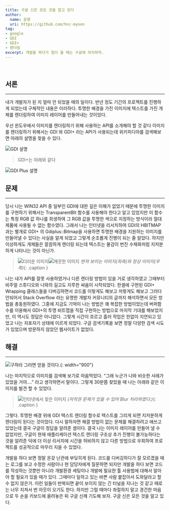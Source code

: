```yaml
---
title: 구글 신은 모든 것을 알고 있다
author: 
  name: 윤명
  uri: https://github.com/hnc-myoon
tag:
- google
- GDI
- GDI+
- 렌더링
excerpt: 개발을 하다가 힘이 들 때는 구글에 의지하자.
---
```


<br>

## 서론

---

  내가 개발자가 된 지 얼마 안 되었을 때의 일이다. 반년 정도 기간의 프로젝트를 진행하게 되었는데 구체적인 내용은 이러하다. 투명한 배경을 가진 이미지에 텍스트를 가진 개체를 렌더링하여 이미지 레이어를 만들어내는 것이었다.

우선 윈도우에서 이미지를 렌더링하기 위해 사용하는 API를 소개해야 할 것 같다 이미지를 렌더링하기 위해서는 GDI 와 GDI+ 라는 API가 사용되는데 위키피디아를 검색해보면 아래의 설명을 찾을 수 있다.

![GDI 설명]({{site.assets}}/2021/2021-06-21-gdi.jpg)

> GDI+는 아래와 같다

![GDI Plus 설명]({{site.assets}}/2021/2021-06-21-gdiplus.jpg)

## 문제

---

당시 나는 WIN32 API 중 일부인 GDI에 대한 깊은 이해가 없었기 때문에 투명한 이미지를 구현하기 위해서는 TransparentBlt 함수를 사용해야 한다고 알고 있었지만 이 함수는 특정 RGB 값 하나를 희생하여 그 RGB 값을 투명한 색으로 지정하는 방식이라 절대 제품에 사용될 수 없는 함수였다. 그래서 나는 인터넷을 리서치하여 GDI의 HBITMAP 과는 별개로 GDI+ 의 Gdiplus::Bitmap을 사용하면 투명한 배경을 지원하는 이미지를 만들어낼 수 있다는 사실을 알게 되었고 그렇게 순조롭게 진행이 되는 줄 알았다. 하지만 이상하게도 개체들은 깔끔하게 렌더링 되는데 텍스트는 물감이 번진 수채화처럼 지저분하게 나타나는 것이 아닌가.

>![더러운 이미지]({{site.assets}}/2021/2021-06-21-dirty-image.jpg)![깨끗한 이미지]({{site.assets}}/2021/2021-06-21-clear-image.jpg)
>*번져 보이는 이미지(좌측)와 정상 이미지(우측)*{: .caption }

나는 내가 API를 잘못 사용하였거나 다른 렌더링 방법이 있을 거로 생각하였고 그때부터 비주얼 스튜디오와 나와의 길고도 지루한 싸움이 시작되었다. 한셀에 구현된 GDI+ Wrapping 클래스들을 디버깅하면서 코드를 이렇게도 해보고 저렇게도 해보고 그러다 안되어서 Stack Overflow 라는 유명한 개발자 커뮤니티의 글까지 해석하면서 모든 방법을 총동원하였다. 그중에 지금도 기억이 나는 방법은 꽤 복잡한 방법이었는데 버퍼함수를 이용해서 GDI+의 투명 비트맵을 직접 구현하는 방법으로 마지막 기대를 해보았지만, 이 역시도 정답은 아니었다. 그렇게 시간이 흐르고 흘러 작업은 한없이 지연되고 있었고 나는 자포자기 상태에 이르게 되었다. 구글 검색기록을 보면 정말 다양한 검색 시도가 있었으며 방문하지 않았던 웹사이트가 없었다.

## 해결

---

![구하라 그러면 얻을 것이다.]({{site.assets}}/2021/2021-06-21-seek.jpg){: width="900"}

나는 마지막으로 이미지를 검색해 보기로 마음먹었다. “그래 누군가 나와 비슷한 사례가 있었을 거야…." 라고 생각하면서 말이다. 그렇게 30분쯤 찾았을 때 나는 아래와 같은 이미지를 발견 할 수 있었다.

>![인터넷에서 찾은 이미지]({{site.assets}}/2021/2021-06-21-blur-image.jpg)
> *(저작권 문제가 있을 수 있어 Blur 처리하였다.)*{: .caption }

그렇다. 투명한 배경 위에 GDI 텍스트 렌더링 함수로 텍스트를 그리게 되면 지저분하게 렌더링이 된다는 것이었다. 다시 말하자면 해결 방법이 없는 문제를 해결하려고 애쓰고 있었는데 결국 구글이 정답을 알려준 셈이다. 결국 나는 이미지 레이어를 만들어 낼 수 없었지만, 구글이 현재 애플리케이션 텍스트 렌더링 구조상 추가 진행이 불가능하다는 것을 알려준 덕에 더 이상 리서치에 시간을 허비하지 않고 다른 방법으로 우회하여 프로젝트를 성공적으로 마무리 지을 수 있었다.



개발을 하다 보면 정말 온갖 난관에 부딪히게 된다. 코드를 디버깅하다가 잘 모르겠을 때는 로그를 보고 수정한 사람이나 현 담당자에게 질문하면 되지만 개발을 하다 보면 코드를 작성하는 것뿐만 아니라 개발환경 세팅이나 개발에 필요한 툴 사용법에 대해서 알아야 할 필요가 있을 때가 있다. 그때마다 일하고 있는 바쁜 사람 붙잡아서 도와달라고 할 수 없지 않은가. 이런 일들이 반복되면 끝이 보이지 않는 긴 터널을 지나는 것 같고 때로는 너무 지쳐서 번 아웃이 오기도 한다. 하지만 그럴 때마다 좌절하지 말고 경건한 마음으로 두 손을 키보드에 올려놓은 뒤 구글 신께 기도해 보자. 구글 신은 모든 것을 알고 있다.
